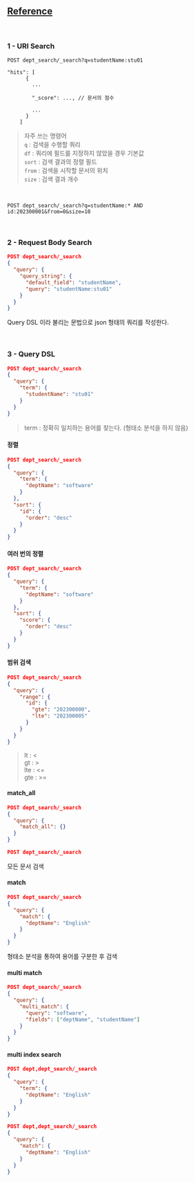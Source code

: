 ## [Reference](https://www.elastic.co/guide/en/elasticsearch/reference/current/search.html)

<br/>

### 1 - URI Search

```
POST dept_search/_search?q=studentName:stu01
```

```
"hits": [
      {
        ...

        "_score": ..., // 문서의 점수

        ...
      }
    ]
```

> 자주 쓰는 명령어  
> `q` : 검색을 수행할 쿼리  
> `df` : 쿼리에 필드를 지정하지 않았을 경우 기본값  
> `sort` : 검색 결과의 정렬 필드  
> `from` : 검색을 시작할 문서의 위치  
> `size` : 검색 결과 개수

<br/>

```
POST dept_search/_search?q=studentName:* AND id:202300001&from=0&size=10
```
<br/>

### 2 - Request Body Search

```json
POST dept_search/_search
{
  "query": {
    "query_string": {
      "default_field": "studentName",
      "query": "studentName:stu01"
    }
  }
}
```

Query DSL 이라 불리는 문법으로 json 형태의 쿼리를 작성한다.

<br/>

### 3 - Query DSL

```json
POST dept_search/_search
{
  "query": {
    "term": {
      "studentName": "stu01"
    }
  }
}
```

> term : 정확히 일치하는 용어를 찾는다. (형태소 분석을 하지 않음)

#### 정렬

```json
POST dept_search/_search
{
  "query": {
    "term": {
      "deptName": "software"
    }
  },
  "sort": {
    "id": {
      "order": "desc"
    }
  }
}
```

#### 여러 번의 정렬

```json
POST dept_search/_search
{
  "query": {
    "term": {
      "deptName": "software"
    }
  },
  "sort": {
    "score": {
      "order": "desc"
    }
  }
}
```

#### 범위 검색

```json
POST dept_search/_search
{
  "query": {
    "range": {
      "id": {
        "gte": "202300000",
        "lte": "202300005"
      }
    }
  }
}
```

> lt : <  
> gt : >  
> lte : <=  
> gte : >=

#### match_all

```json
POST dept_search/_search
{
  "query": {
    "match_all": {}
  }
}
```

```json
POST dept_search/_search
```

모든 문서 검색

#### match

```json
POST dept_search/_search
{
  "query": {
    "match": {
      "deptName": "English"
    }
  }
}
```

형태소 분석을 통하여 용어를 구분한 후 검색

#### multi match

```json
POST dept_search/_search
{
  "query": {
    "multi_match": {
      "query": "software",
      "fields": ["deptName", "studentName"]
    }
  }
}
```

#### multi index search

```json
POST dept,dept_search/_search
{
  "query": {
    "term": {
      "deptName": "English"
    }
  }
}
```

```json
POST dept,dept_search/_search
{
  "query": {
    "match": {
      "deptName": "English"
    }
  }
}
```
